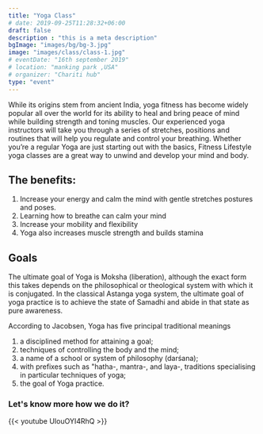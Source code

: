 ```yaml
---
title: "Yoga Class"
# date: 2019-09-25T11:28:32+06:00
draft: false
description : "this is a meta description"
bgImage: "images/bg/bg-3.jpg"
image: "images/class/class-1.jpg"
# eventDate: "16th september 2019"
# location: "manking park ,USA"
# organizer: "Chariti hub"
type: "event"
---
```


While its origins stem from ancient India, yoga fitness has become widely popular all over the world for its ability to heal and bring peace of mind while building strength and toning muscles. Our experienced yoga instructors will take you through a series of stretches, positions and routines that will help you regulate and control your breathing. Whether you’re a regular Yoga are just starting out with the basics, Fitness Lifestyle yoga classes are a great way to unwind and develop your mind and body.

## The benefits:

1.	Increase your energy and calm the mind with gentle stretches postures and poses. 
2.	Learning how to breathe can calm your mind
3.	Increase your mobility and flexibility
4.	Yoga also increases muscle strength and builds stamina

## Goals

The ultimate goal of Yoga is Moksha (liberation), although the exact form this takes depends on the philosophical or theological system with which it is conjugated. In the classical Astanga yoga system, the ultimate goal of yoga practice is to achieve the state of Samadhi and abide in that state as pure awareness.

According to Jacobsen, Yoga has five principal traditional meanings

1. a disciplined method for attaining a goal;
2. techniques of controlling the body and the mind;
3. a name of a school or system of philosophy (darśana);
4. with prefixes such as "hatha-, mantra-, and laya-, traditions specialising in particular techniques of yoga;
5. the goal of Yoga practice.

### Let's know more how we do it?

{{< youtube UIouOYI4RhQ >}}